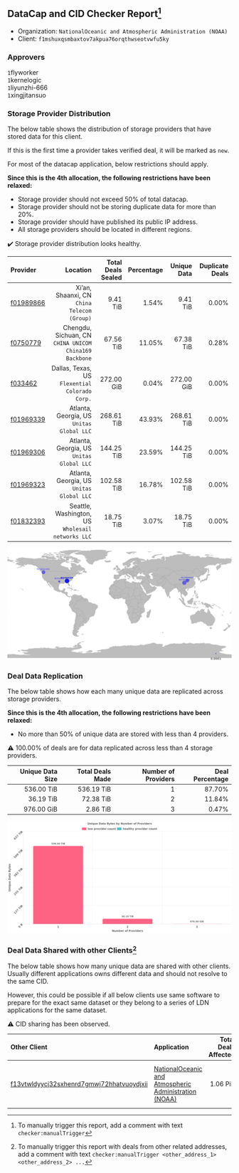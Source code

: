 ## DataCap and CID Checker Report[^1]
 - Organization: `NationalOceanic and Atmospheric Administration (NOAA)`
 - Client: `f1mshuxqsmbaxtov7akpua76orqthwseotvwfu5ky`
### Approvers
`1`flyworker<br/>`1`kernelogic<br/>`1`liyunzhi-666<br/>`1`xingjitansuo

### Storage Provider Distribution
The below table shows the distribution of storage providers that have stored data for this client.

If this is the first time a provider takes verified deal, it will be marked as `new`.

For most of the datacap application, below restrictions should apply.

**Since this is the 4th allocation, the following restrictions have been relaxed:**
 - Storage provider should not exceed 50% of total datacap.
 - Storage provider should not be storing duplicate data for more than 20%.
 - Storage provider should have published its public IP address.
 - All storage providers should be located in different regions.

✔️ Storage provider distribution looks healthy.

| Provider                                              |                                                  Location | Total Deals Sealed | Percentage | Unique Data | Duplicate Deals |
| :---------------------------------------------------- | --------------------------------------------------------: | -----------------: | ---------: | ----------: | --------------: |
| [f01989866](https://filfox.info/en/address/f01989866) |            Xi’an, Shaanxi, CN<br/>`China Telecom (Group)` |           9.41 TiB |      1.54% |    9.41 TiB |           0.00% |
| [f0750779](https://filfox.info/en/address/f0750779)   | Chengdu, Sichuan, CN<br/>`CHINA UNICOM China169 Backbone` |          67.56 TiB |     11.05% |   67.38 TiB |           0.28% |
| [f033462](https://filfox.info/en/address/f033462)     |         Dallas, Texas, US<br/>`Flexential Colorado Corp.` |         272.00 GiB |      0.04% |  272.00 GiB |           0.00% |
| [f01969339](https://filfox.info/en/address/f01969339) |              Atlanta, Georgia, US<br/>`Unitas Global LLC` |         268.61 TiB |     43.93% |  268.61 TiB |           0.00% |
| [f01969306](https://filfox.info/en/address/f01969306) |              Atlanta, Georgia, US<br/>`Unitas Global LLC` |         144.25 TiB |     23.59% |  144.25 TiB |           0.00% |
| [f01969323](https://filfox.info/en/address/f01969323) |              Atlanta, Georgia, US<br/>`Unitas Global LLC` |         102.58 TiB |     16.78% |  102.58 TiB |           0.00% |
| [f01832393](https://filfox.info/en/address/f01832393) |      Seattle, Washington, US<br/>`Wholesail networks LLC` |          18.75 TiB |      3.07% |   18.75 TiB |           0.00% |

<img src="https://raw.githubusercontent.com/data-preservation-programs/filplus-checker-assets/main/filecoin-project/filecoin-plus-large-datasets/issues/1682/1679744580022.png"/>

### Deal Data Replication
The below table shows how each many unique data are replicated across storage providers.


**Since this is the 4th allocation, the following restrictions have been relaxed:**
- No more than 50% of unique data are stored with less than 4 providers.

⚠️ 100.00% of deals are for data replicated across less than 4 storage providers.

| Unique Data Size | Total Deals Made | Number of Providers | Deal Percentage |
| ---------------: | ---------------: | ------------------: | --------------: |
|       536.00 TiB |       536.19 TiB |                   1 |          87.70% |
|        36.19 TiB |        72.38 TiB |                   2 |          11.84% |
|       976.00 GiB |         2.86 TiB |                   3 |           0.47% |

<img src="https://raw.githubusercontent.com/data-preservation-programs/filplus-checker-assets/main/filecoin-project/filecoin-plus-large-datasets/issues/1682/1679744580661.png"/>

### Deal Data Shared with other Clients[^3]
The below table shows how many unique data are shared with other clients.
Usually different applications owns different data and should not resolve to the same CID.

However, this could be possible if all below clients use same software to prepare for the exact same dataset or they belong to a series of LDN applications for the same dataset.

⚠️ CID sharing has been observed.

| Other Client                                                                                                          | Application                                                                                                                             | Total Deals Affected | Unique CIDs | Approvers                                                                                                      |
| :-------------------------------------------------------------------------------------------------------------------- | :-------------------------------------------------------------------------------------------------------------------------------------- | -------------------: | ----------: | :------------------------------------------------------------------------------------------------------------- |
| [f13vtwldyycj32sxhenrd7gmwj72hhatvuoydjxii](https://filfox.info/en/address/f13vtwldyycj32sxhenrd7gmwj72hhatvuoydjxii) | [NationalOceanic and Atmospheric Administration \(NOAA\)](https://github.com/filecoin-project/filecoin-plus-large-datasets/issues/1483) |             1.06 PiB |      14,703 | `1`cryptowhizzard<br/>`1`flyworker<br/>`1`herrehesse<br/>`2`kernelogic<br/>`1`liyunzhi-666<br/>`2`xingjitansuo |

[^1]: To manually trigger this report, add a comment with text `checker:manualTrigger`

[^2]: Deals from those addresses are combined into this report as they are specified with `checker:manualTrigger`

[^3]: To manually trigger this report with deals from other related addresses, add a comment with text `checker:manualTrigger <other_address_1> <other_address_2> ...`
